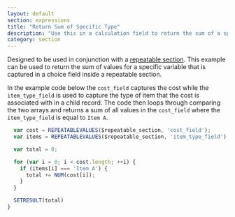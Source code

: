 ```yaml
---
layout: default
section: expressions
title: "Return Sum of Specific Type"
description: "Use this in a calculation field to return the sum of a specific type from a repeatable section"
category: section
---
```


Designed to be used in conjunction with a [repeatable section](http://help.fulcrumapp.com/field-types/what-are-repeatable-sections). This example can be used to return the sum of values for a specific variable that is captured in a choice field inside a repeatable section.

In the example code below the `cost_field` captures the cost while the `item_type_field` is used to capture the type of item that the cost is associated with in a child record. The code then loops through comparing the two arrays and returns a sum of all values in the `cost_field` where the `item_type_field` is equal to `Item A`.

```js
  var cost = REPEATABLEVALUES($repeatable_section, 'cost_field');
  var items = REPEATABLEVALUES($repeatable_section, 'item_type_field').map(CHOICEVALUE);

  var total = 0;

  for (var i = 0; i < cost.length; ++i) {
    if (items[i] === 'Item A') {
      total += NUM(cost[i]);
    }
  }

  SETRESULT(total)
}
```

